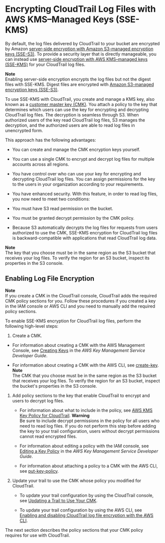 # Encrypting CloudTrail Log Files with AWS KMS–Managed Keys \(SSE\-KMS\)<a name="encrypting-cloudtrail-log-files-with-aws-kms"></a>

 By default, the log files delivered by CloudTrail to your bucket are encrypted by Amazon [server\-side encryption with Amazon S3\-managed encryption keys \(SSE\-S3\)](http://docs.aws.amazon.com/AmazonS3/latest/dev/UsingServerSideEncryption.html)\. To provide a security layer that is directly manageable, you can instead use [server\-side encryption with AWS KMS–managed keys \(SSE\-KMS\)](http://docs.aws.amazon.com/AmazonS3/latest/dev/UsingKMSEncryption.html) for your CloudTrail log files\.

**Note**  
Enabling server\-side encryption encrypts the log files but not the digest files with SSE\-KMS\. Digest files are encrypted with [Amazon S3\-managed encryption keys \(SSE\-S3\)](http://docs.aws.amazon.com/AmazonS3/latest/dev/UsingServerSideEncryption.html)\.

To use SSE\-KMS with CloudTrail, you create and manage a KMS key, also known as a [customer master key \(CMK\)](http://docs.aws.amazon.com/kms/latest/developerguide/concepts.html)\. You attach a policy to the key that determines which users can use the key for encrypting and decrypting CloudTrail log files\. The decryption is seamless through S3\. When authorized users of the key read CloudTrail log files, S3 manages the decryption, and the authorized users are able to read log files in unencrypted form\.

 This approach has the following advantages: 

+  You can create and manage the CMK encryption keys yourself\. 

+  You can use a single CMK to encrypt and decrypt log files for multiple accounts across all regions\. 

+  You have control over who can use your key for encrypting and decrypting CloudTrail log files\. You can assign permissions for the key to the users in your organization according to your requirements\. 

+  You have enhanced security\. With this feature, in order to read log files, you now need to meet two conditions: 

  + You must have S3 read permission on the bucket\. 

  + You must be granted decrypt permission by the CMK policy\.

+ Because S3 automatically decrypts the log files for requests from users authorized to use the CMK, SSE\-KMS encryption for CloudTrail log files is backward\-compatible with applications that read CloudTrail log data\. 

**Note**  
The key that you choose must be in the same region as the S3 bucket that receives your log files\. To verify the region for an S3 bucket, inspect its properties in the S3 console\. 

## Enabling Log File Encryption<a name="encrypting-cloudtrail-log-files-with-aws-kms-enabling"></a>

**Note**  
If you create a CMK in the CloudTrail console, CloudTrail adds the required CMK policy sections for you\. Follow these procedures if you created a key in the IAM console or AWS CLI and you need to manually add the required policy sections\.

To enable SSE\-KMS encryption for CloudTrail log files, perform the following high\-level steps:

1.  Create a CMK\. 

   + For information about creating a CMK with the AWS Management Console, see [Creating Keys](http://docs.aws.amazon.com/kms/latest/developerguide/create-keys.html) in the *AWS Key Management Service Developer Guide*\. 

   + For information about creating a CMK with the AWS CLI, see [create\-key](http://docs.aws.amazon.com/cli/latest/reference/kms/create-key.html)\.
**Note**  
The CMK that you choose must be in the same region as the S3 bucket that receives your log files\. To verify the region for an S3 bucket, inspect the bucket's properties in the S3 console\. 

1. Add policy sections to the key that enable CloudTrail to encrypt and users to decrypt log files\. 

   + For information about what to include in the policy, see [AWS KMS Key Policy for CloudTrail](create-kms-key-policy-for-cloudtrail.md)\. 
**Warning**  
Be sure to include decrypt permissions in the policy for all users who need to read log files\. If you do not perform this step before adding the key to your trail configuration, users without decrypt permissions cannot read encrypted files\.

   + For information about editing a policy with the IAM console, see [Editing a Key Policy](http://docs.aws.amazon.com/kms/latest/developerguide/key-policies.html#key-policy-editing) in the *AWS Key Management Service Developer Guide*\.

   + For information about attaching a policy to a CMK with the AWS CLI, see [put\-key\-policy](http://docs.aws.amazon.com/cli/latest/reference/kms/put-key-policy.html)\.

1. Update your trail to use the CMK whose policy you modified for CloudTrail\. 

   + To update your trail configuration by using the CloudTrail console, see [Updating a Trail to Use Your CMK](create-kms-key-policy-for-cloudtrail-update-trail.md)\.

   + To update your trail configuration by using the AWS CLI, see [Enabling and disabling CloudTrail log file encryption with the AWS CLI](cloudtrail-log-file-encryption-cli.md)\. 

The next section describes the policy sections that your CMK policy requires for use with CloudTrail\.